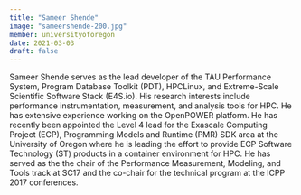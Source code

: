 ```yaml
---
title: "Sameer Shende"
image: "sameershende-200.jpg"
member: universityoforegon
date: 2021-03-03
draft: false
---
```


Sameer Shende serves as the lead developer of the TAU Performance System, Program Database Toolkit (PDT), HPCLinux,
and Extreme-Scale Scientific Software Stack (E4S.io).
His research interests include performance instrumentation, measurement, and analysis tools for HPC.
He has extensive experience working on the OpenPOWER platform.
He has recently been appointed the Level 4 lead for the Exascale Computing Project (ECP),
Programming Models and Runtime (PMR) SDK area at the University of Oregon where he is leading the effort to provide
ECP Software Technology (ST) products in a container environment for HPC.
He has served as the the chair of the Performance Measurement, Modeling,
and Tools track at SC17 and the co-chair for the technical program at the ICPP 2017 conferences.
